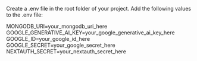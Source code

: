 Create a .env file in the root folder of your project.
Add the following values to the .env file:

MONGODB_URI=your_mongodb_uri_here
GOOGLE_GENERATIVE_AI_KEY=your_google_generative_ai_key_here
GOOGLE_ID=your_google_id_here
GOOGLE_SECRET=your_google_secret_here
NEXTAUTH_SECRET=your_nextauth_secret_here
